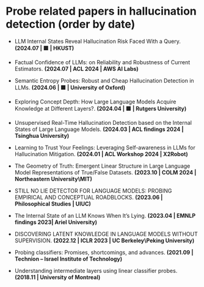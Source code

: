 # Probe related papers in hallucination detection (order by date)


- LLM Internal States Reveal Hallucination Risk Faced With a Query.  **(2024.07 | 🟩 | HKUST)**

- Factual Confidence of LLMs: on Reliability and Robustness of Current Estimators.  **(2024.07 | ACL 2024 | AWS AI Labs)**

- Semantic Entropy Probes: Robust and Cheap Hallucination Detection in LLMs.  **(2024.06 | 🟩 | University of Oxford)**

- Exploring Concept Depth: How Large Language Models Acquire Knowledge at Different Layers?.  **(2024.04 | 🟩 | Rutgers University)**

- Unsupervised Real-Time Hallucination Detection based on the Internal States of Large Language Models.  **(2024.03 | ACL findings 2024 | Tsinghua University)**
  
- Learning to Trust Your Feelings: Leveraging Self-awareness in LLMs for Hallucination Mitigation.  **(2024.01 | ACL Workshop 2024 | X2Robot)**

- The Geometry of Truth: Emergent Linear Structure in Large Language Model Representations of True/False Datasets.  **(2023.10 | COLM 2024 | Northeastern University\MIT)**

- STILL NO LIE DETECTOR FOR LANGUAGE MODELS: PROBING EMPIRICAL AND CONCEPTUAL ROADBLOCKS.  **(2023.06 | Philosophical Studies | UIUC)**

- The Internal State of an LLM Knows When It’s Lying.  **(2023.04 | EMNLP findings 2023| Ariel University)**
  
- DISCOVERING LATENT KNOWLEDGE IN LANGUAGE MODELS WITHOUT SUPERVISION.  **(2022.12 | ICLR 2023 | UC Berkeley\Peking University)**

- Probing classifiers: Promises, shortcomings, and advances.  **(2021.09 | Technion – Israel Institute of Technology)**
  
- Understanding intermediate layers using linear classifier probes.  **(2018.11 | University of Montreal)**


